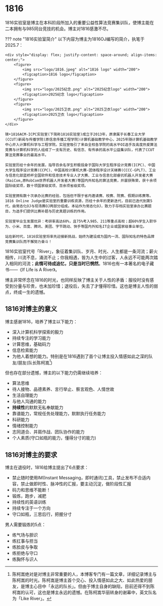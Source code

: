 # 1816

1816实验室是博主在本科阶段所加入的重要公益性算法竞赛集训队，使博主能在二本拥有与985同台竞技的机会。博主对1816感激不尽。

??? note "1816实验室简介"
    以下内容为博主为1816OJ编写的简介，执笔于2025.7：

    <div style="display: flex; justify-content: space-around; align-items: center;">
        <figure>
            <img src="logo/1816.jpeg" alt="1816 logo" width="200">
            <figcaption>1816 logo</figcaption>
        </figure>
        <figure>
            <img src="logo/2025纪念.png" alt="2025纪念logo" width="200">
            <figcaption>2025纪念 logo</figcaption>
        </figure>
        <figure>
            <img src="logo/2025卫衣.png" alt="2025卫衣logo" width="200">
            <figcaption>2025卫衣 logo</figcaption>
        </figure>
    </div>

    锦•1816ACM-ICPC实验室(下简称1816实验室)成立于2013年，原隶属于长春工业大学(CCUT)新闻与传播学院(原信息传播工程学院)计算机基础教学中心，2025年随计算机基础教学中心并入计算机科学与工程学院。实验室吸引了来自全校各学院的高水平OI选手及高度热爱算法竞赛与计算机科学的人组成了一支有历史、有信念、有传承的高水平公益集训队，代表了CCUT算法竞赛事业的最高水平。

    实验室历经十余年的发展，指导百余名学生积极投身于国际大学生程序设计竞赛(ICPC)、中国大学生程序设计竞赛(CCPC)、中国高校计算机大赛-团体程序设计天梯赛(CCCC-GPLT)、工业与信息化部蓝桥杯全国软件和信息技术专业人才大赛、工业与信息化部睿抗机器人开发者大赛(RaiCom,原RobCom世界机器人开发者大赛)等国内外知名的算法竞赛，并屡获殊荣，获十余项国际级奖项，数十项国家级奖项、百余项省级奖项。

    实验室拥有数十次承办比赛的经验，包括但不限于省内邀请赛、校赛、院赛、假期训练赛等。1816 Online Judge是实验室的重要训练资源，历经十余年的更新迭代，目前已迭代到第5代，由常态化OJ与现场赛OJ两部分组成。本站作为常态化OJ，致力于存档实验室承办比赛题目，为选手们提供比赛补题与历史真题训练的作用。

    实验室毕业生发展优异：考研率高达60%，且75%考入985、211等重点高校；超60%学生入职华为、小米、百度、腾讯、美团、字节跳动、快手等国内外知名IT企业或国家级事业单位。

    站在新时代，1816实验室将率先迎接新挑战，始终为建设成为国内一流、国际知名的特色品牌竞赛集训队而不懈努力奋斗！

1816实验室代号「River」，象征着集训队、岁月、时光、人生都是一条河流；薪火相传，川流不息，涌流不止；你我相遇，皆为人生中的过客，人永远不可能两次踏入相同的河流；**此情可待成追忆，只是当时已惘然**。1816也有一本著名的电子藏书——《If Life is A River》。

博主非常怀念在1816的时光，也同样反映了博主关于人性的矛盾：服役时没有感受到分量与珍贵，也未加珍惜；退役后，失去了才懂得珍惜。这也是博主人性的弱点，终成一生的遗憾。

## 1816对博主的意义
博主感谢1816，培养了博主以下能力：

- 深入计算机科学探索的毅力
- 持续专注的学习能力
- 计算思维，基础码力
- 信息检索能力
- 为他人着想的能力。特别是在1816遇到了首个让博主投入情感如此之深的队友/朋友(队长陈柯嵩[^1])

但也存在部分遗憾，博主的以下能力仍需继续培养：

- 算法思维
- 待人接物、品德素养、言行举止、察言观色、人情世故
- 生活自理能力
- 与他人沟通的能力
- **持续性**的默默无私奉献能力
- 靠谱能力，常规任务处理能力，默默执行任务能力
- 科研能力
- 情绪控制能力
- 志同道合、并肩作战、团队协作的能力
- 个人素质(守口如瓶的能力，懂得分寸的能力)

## 1816对博主的要求
博主在退役时，1816给博主提出了6点要求：

- 禁止随时使用IM(Instant Messaging，即时通讯)工具，禁止发布不合适内容，禁止做即时性、脉冲性的汇报，要主动沉淀，做阶段性汇报
- 码力和思维不能断！
- 锻炼，跑步，减肥
- 持续性的英语训练
- 持续专注于一个方向
- 守口如瓶，三思后行，把握分寸

男人需要锻炼的5点：

- 练气场与胆识
- 练扛事与担当
- 练脸皮与争取
- 练拒绝与守口
- 练胸怀与识人

[^1]: 陈柯嵩绝对是对博主非常重要的人，本博客专门有一篇文章，详细记录博主与陈柯嵩的时光。陈柯嵩是博主首个交心、投入情感如此之大、如此热爱的朋友，是博主心目中「永远的队长」。但由于博主自身的缺陷，目前还得不到陈柯嵩的认可，这也是博主永远的遗憾。在陈柯嵩华丽转身的谢幕中，英文队名为「Like River」。